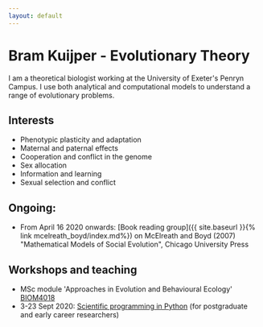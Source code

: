 ```yaml
---
layout: default
---
```


# Bram Kuijper - Evolutionary Theory
I am a theoretical biologist working at the University of Exeter's Penryn Campus. I use both analytical and computational models to understand a range of evolutionary problems.

## Interests
* Phenotypic plasticity and adaptation
* Maternal and paternal effects
* Cooperation and conflict in the genome
* Sex allocation
* Information and learning
* Sexual selection and conflict

## Ongoing:
* From April 16 2020 onwards: [Book reading group]({{ site.baseurl }}{% link mcelreath_boyd/index.md%}) on McElreath and Boyd (2007) "Mathematical Models of Social Evolution", Chicago University Press 

## Workshops and teaching
* MSc module 'Approaches in Evolution and Behavioural Ecology' [BIOM4018](http://biosciences.exeter.ac.uk/current/modules/description/index.php?moduleCode=BIOM4018) 
* 3-23 Sept 2020: [Scientific programming in Python](https://exeter-data-analytics.github.io/workshops/intro-to-python.html) (for postgraduate and early career researchers)
